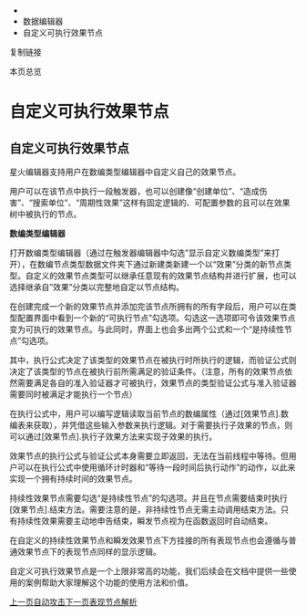  * [](/)
  * 数据编辑器
  * 自定义可执行效果节点

复制链接

本页总览

# 自定义可执行效果节点

## 自定义可执行效果节点[​](/Manual/DataEditor/自定义可执行效果节点#自定义可执行效果节点 "自定义可执行效果节点的直接链接")

星火编辑器支持用户在数编类型编辑器中自定义自己的效果节点。

用户可以在该节点中执行一段触发器，也可以创建像“创建单位”、“造成伤害”、“搜索单位”、“周期性效果”这样有固定逻辑的、可配置参数的且可以在效果树中被执行的节点。

**数编类型编辑器**

打开数编类型编辑器（通过在触发器编辑器中勾选”显示自定义数编类型”来打开），在数编节点类型数据文件夹下通过新建类新建一个以“效果”分类的新节点类型。自定义的效果节点类型可以继承任意现有的效果节点结构并进行扩展，也可以选择继承自”效果”分类以完整地自定以节点结构。

在创建完成一个新的效果节点并添加完该节点所拥有的所有字段后，用户可以在类型配置界面中看到一个新的“可执行节点”勾选项。勾选这一选项即可令该效果节点变为可执行的效果节点。与此同时，界面上也会多出两个公式和一个“是持续性节点”勾选项。

其中，执行公式决定了该类型的效果节点在被执行时所执行的逻辑，而验证公式则决定了该类型的节点在被执行前所需满足的验证条件。（注意，所有的效果节点依然需要满足各自的准入验证器才可被执行，效果节点的类型验证公式与准入验证器需要同时被满足才能执行一个节点）

在执行公式中，用户可以编写逻辑读取当前节点的数编属性（通过[效果节点].数编表来获取），并凭借这些输入参数来执行逻辑。对于需要执行子效果的节点，则可以通过[效果节点].执行子效果方法来实现子效果的执行。

效果节点的执行公式与验证公式本身需要立即返回，无法在当前线程中等待。但用户可以在执行公式中使用循环计时器和“等待一段时间后执行动作”的动作，以此来实现一个拥有持续时间的效果节点。

持续性效果节点需要勾选“是持续性节点”的勾选项。并且在节点需要结束时执行[效果节点].结束方法。需要注意的是，非持续性节点无需主动调用结束方法。只有持续性效果需要主动地申告结束，瞬发节点视为在函数返回时自动结束。

在自定义的持续性效果节点和瞬发效果节点下方挂接的所有表现节点也会遵循与普通效果节点下的表现节点同样的显示逻辑。

自定义可执行效果节点是一个上限非常高的功能，我们后续会在文档中提供一些使用的案例帮助大家理解这个功能的使用方法和价值。

[上一页自动攻击](/Manual/DataEditor/AutoAttack)[下一页表现节点解析](/Manual/DataEditor/ActorNode)


